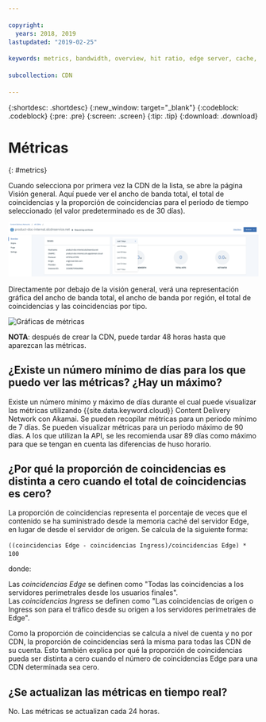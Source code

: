 ```yaml
---

copyright:
  years: 2018, 2019
lastupdated: "2019-02-25"

keywords: metrics, bandwidth, overview, hit ratio, edge server, cache, ingress, hits

subcollection: CDN

---
```


{:shortdesc: .shortdesc}
{:new_window: target="_blank"}
{:codeblock: .codeblock}
{:pre: .pre}
{:screen: .screen}
{:tip: .tip}
{:download: .download}

# Métricas
{: #metrics}

Cuando selecciona por primera vez la CDN de la lista, se abre la página Visión general. Aquí puede ver el ancho de banda total, el total de coincidencias y la proporción de coincidencias para el periodo de tiempo seleccionado (el valor predeterminado es de 30 días).

  ![Visión general de las métricas](images/metrics-overview.png)

Directamente por debajo de la visión general, verá una representación gráfica del ancho de banda total, el ancho de banda por región, el total de coincidencias y las coincidencias por tipo.

  ![Gráficas de métricas](images/metrics-graphs.png)

**NOTA**: después de crear la CDN, puede tardar 48 horas hasta que aparezcan las métricas.

## ¿Existe un número mínimo de días para los que puedo ver las métricas? ¿Hay un máximo?

Existe un número mínimo y máximo de días durante el cual puede visualizar las métricas utilizando {{site.data.keyword.cloud}} Content Delivery Network con Akamai. Se pueden recopilar métricas para un periodo mínimo de 7 días. Se pueden visualizar métricas para un periodo máximo de 90 días. A los que utilizan la API, se les recomienda usar 89 días como máximo para que se tengan en cuenta las diferencias de huso horario.

## ¿Por qué la proporción de coincidencias es distinta a cero cuando el total de coincidencias es cero?
La proporción de coincidencias representa el porcentaje de veces que el contenido se ha suministrado desde la memoria caché del servidor Edge, en lugar de desde el servidor de origen. Se calcula de la siguiente forma:

`((coincidencias Edge - coincidencias Ingress)/coincidencias Edge) * 100`

donde:

Las _coincidencias Edge_ se definen como "Todas las coincidencias a los servidores perimetrales desde los usuarios finales".  
Las _coincidencias Ingress_ se definen como "Las coincidencias de origen o Ingress son para el tráfico desde su origen a los servidores perimetrales de Edge".

Como la proporción de coincidencias se calcula a nivel de cuenta y no por CDN, la proporción de coincidencias será la misma para todas las CDN de su cuenta. Esto también explica por qué la proporción de coincidencias pueda ser distinta a cero cuando el número de coincidencias Edge para una CDN determinada sea cero.

## ¿Se actualizan las métricas en tiempo real?

No. Las métricas se actualizan cada 24 horas.
